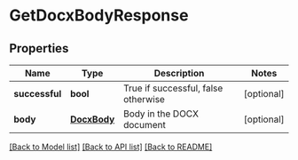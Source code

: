 # GetDocxBodyResponse

## Properties
Name | Type | Description | Notes
------------ | ------------- | ------------- | -------------
**successful** | **bool** | True if successful, false otherwise | [optional] 
**body** | [**DocxBody**](DocxBody.md) | Body in the DOCX document | [optional] 

[[Back to Model list]](../README.md#documentation-for-models) [[Back to API list]](../README.md#documentation-for-api-endpoints) [[Back to README]](../README.md)


